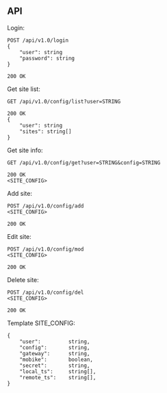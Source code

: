 ## API

Login:

	POST /api/v1.0/login
	{
		"user": string
		"password": string
	}

	200 OK


Get site list:

	GET /api/v1.0/config/list?user=STRING

	200 OK
	{
		"user": string
		"sites": string[]
	}


Get site info:

	GET /api/v1.0/config/get?user=STRING&config=STRING

	200 OK
	<SITE_CONFIG>


Add site:

	POST /api/v1.0/config/add
	<SITE_CONFIG>

	200 OK


Edit site:

	POST /api/v1.0/config/mod
	<SITE_CONFIG>

	200 OK


Delete site:

	POST /api/v1.0/config/del
	<SITE_CONFIG>

	200 OK


Template SITE_CONFIG:

	{
		"user":			string,
		"config":		string,
		"gateway":		string,
		"mobike":		boolean,
		"secret":		string,
		"local_ts":		string[],
		"remote_ts":	string[],
	}
